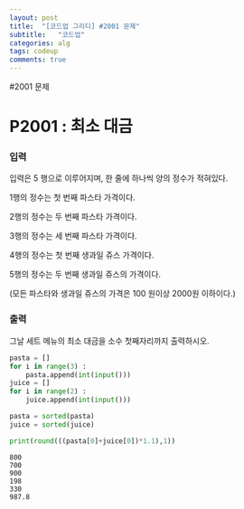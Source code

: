 ```yaml
---
layout: post
title:  "[코드업 그리디] #2001 문제"
subtitle:   "코드업"
categories: alg
tags: codeup
comments: true
---
```


#2001 문제


# P2001 : 최소 대금

### 입력

입력은 5 행으로 이루어지며, 한 줄에 하나씩 양의 정수가 적혀있다.

1행의 정수는 첫 번째 파스타 가격이다.

2행의 정수는 두 번째 파스타 가격이다.

3행의 정수는 세 번째 파스타 가격이다.

4행의 정수는 첫 번째 생과일 쥬스 가격이다.

5행의 정수는 두 번째 생과일 쥬스의 가격이다.

(모든 파스타와 생과일 쥬스의 가격은 100 원이상 2000원 이하이다.)

### 출력

그날 세트 메뉴의 최소 대금을 소수 첫째자리까지 출력하시오.


```python
pasta = []
for i in range(3) :
    pasta.append(int(input()))
juice = []
for i in range(2) :
    juice.append(int(input()))

pasta = sorted(pasta)
juice = sorted(juice)

print(round(((pasta[0]+juice[0])*1.1),1))
```

    800
    700
    900
    198
    330
    987.8
    
